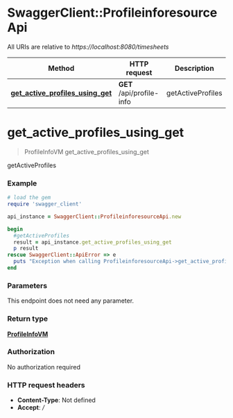 # SwaggerClient::ProfileinforesourceApi

All URIs are relative to *https://localhost:8080/timesheets*

Method | HTTP request | Description
------------- | ------------- | -------------
[**get_active_profiles_using_get**](ProfileinforesourceApi.md#get_active_profiles_using_get) | **GET** /api/profile-info | getActiveProfiles


# **get_active_profiles_using_get**
> ProfileInfoVM get_active_profiles_using_get

getActiveProfiles

### Example
```ruby
# load the gem
require 'swagger_client'

api_instance = SwaggerClient::ProfileinforesourceApi.new

begin
  #getActiveProfiles
  result = api_instance.get_active_profiles_using_get
  p result
rescue SwaggerClient::ApiError => e
  puts "Exception when calling ProfileinforesourceApi->get_active_profiles_using_get: #{e}"
end
```

### Parameters
This endpoint does not need any parameter.

### Return type

[**ProfileInfoVM**](ProfileInfoVM.md)

### Authorization

No authorization required

### HTTP request headers

 - **Content-Type**: Not defined
 - **Accept**: */*



